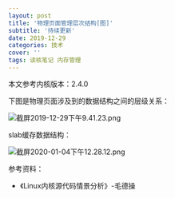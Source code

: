 ```yaml
---
layout: post
title: '物理页面管理层次结构[图]'
subtitle: '持续更新'
date: 2019-12-29
categories: 技术
cover: ''
tags: 读核笔记 内存管理
---
```


本文参考内核版本：2.4.0

下图是物理页面涉及到的数据结构之间的层级关系：

![截屏2019-12-29下午9.41.23.png](http://ww1.sinaimg.cn/large/c9caade4gy1gadxg8gnhoj222613qn72.jpg)

slab缓存数据结构：

![截屏2020-01-04下午12.28.12.png](http://ww1.sinaimg.cn/large/c9caade4gy1gakf2wedjfj221y0z679t.jpg)

参考资料：
- 《Linux内核源代码情景分析》-毛德操

